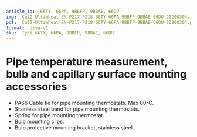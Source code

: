 ```yaml
---
article_id:  66TY, 66PA, 9BBFP, 9BBAE, 66DU
img:  Cat2-Ultimheat-EN-P217-P218-66TY-66PA-9BBFP-9BBAE-66DU-20200304.jpg
pdf:  Cat2-Ultimheat-EN-P217-P218-66TY-66PA-9BBFP-9BBAE-66DU-20200304.pdf
format:  diva-v1
sku:  Type 66TY, 66PA, 9BBFP, 9BBAE, 66DU
---
```

# Pipe temperature measurement, bulb and capillary surface mounting accessories

- PA66 Cable tie for pipe mounting thermostats. Max 80°C.
- Stainless steel band for pipe mounting thermostats.
- Spring for pipe mounting thermostat.
- Bulb mounting clips.
- Bulb protective mounting bracket, stainless steel.  

